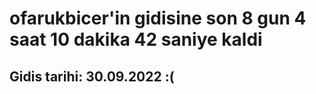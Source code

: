 # ofarukbicer'in gidisine son 8 gun 4 saat 10 dakika 42 saniye kaldi

## Gidis tarihi: 30.09.2022 :(